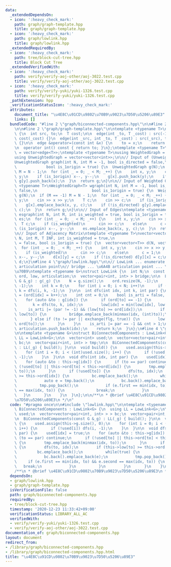 ```yaml
---
data:
  _extendedDependsOn:
  - icon: ':heavy_check_mark:'
    path: graph/graph-template.hpp
    title: graph/graph-template.hpp
  - icon: ':heavy_check_mark:'
    path: graph/lowlink.hpp
    title: graph/lowlink.hpp
  _extendedRequiredBy:
  - icon: ':heavy_check_mark:'
    path: tree/block-cut-tree.hpp
    title: Block Cut Tree
  _extendedVerifiedWith:
  - icon: ':heavy_check_mark:'
    path: verify/verify-aoj-other/aoj-3022.test.cpp
    title: verify/verify-aoj-other/aoj-3022.test.cpp
  - icon: ':heavy_check_mark:'
    path: verify/verify-yuki/yuki-1326.test.cpp
    title: verify/verify-yuki/yuki-1326.test.cpp
  _pathExtension: hpp
  _verificationStatusIcon: ':heavy_check_mark:'
  attributes:
    document_title: "\u4E8C\u91CD\u9802\u70B9\u9023\u7D50\u5206\u89E3"
    links: []
  bundledCode: "#line 2 \"graph/biconnected-components.hpp\"\n\n#line 2 \"graph/lowlink.hpp\"\
    \n\n#line 2 \"graph/graph-template.hpp\"\n\ntemplate <typename T>\nstruct edge\
    \ {\n  int src, to;\n  T cost;\n\n  edge(int _to, T _cost) : src(-1), to(_to),\
    \ cost(_cost) {}\n  edge(int _src, int _to, T _cost) : src(_src), to(_to), cost(_cost)\
    \ {}\n\n  edge &operator=(const int &x) {\n    to = x;\n    return *this;\n  }\n\
    \n  operator int() const { return to; }\n};\ntemplate <typename T>\nusing Edges\
    \ = vector<edge<T>>;\ntemplate <typename T>\nusing WeightedGraph = vector<Edges<T>>;\n\
    using UnweightedGraph = vector<vector<int>>;\n\n// Input of (Unweighted) Graph\n\
    UnweightedGraph graph(int N, int M = -1, bool is_directed = false,\n         \
    \             bool is_1origin = true) {\n  UnweightedGraph g(N);\n  if (M == -1)\
    \ M = N - 1;\n  for (int _ = 0; _ < M; _++) {\n    int x, y;\n    cin >> x >>\
    \ y;\n    if (is_1origin) x--, y--;\n    g[x].push_back(y);\n    if (!is_directed)\
    \ g[y].push_back(x);\n  }\n  return g;\n}\n\n// Input of Weighted Graph\ntemplate\
    \ <typename T>\nWeightedGraph<T> wgraph(int N, int M = -1, bool is_directed =\
    \ false,\n                        bool is_1origin = true) {\n  WeightedGraph<T>\
    \ g(N);\n  if (M == -1) M = N - 1;\n  for (int _ = 0; _ < M; _++) {\n    int x,\
    \ y;\n    cin >> x >> y;\n    T c;\n    cin >> c;\n    if (is_1origin) x--, y--;\n\
    \    g[x].emplace_back(x, y, c);\n    if (!is_directed) g[y].emplace_back(y, x,\
    \ c);\n  }\n  return g;\n}\n\n// Input of Edges\ntemplate <typename T>\nEdges<T>\
    \ esgraph(int N, int M, int is_weighted = true, bool is_1origin = true) {\n  Edges<T>\
    \ es;\n  for (int _ = 0; _ < M; _++) {\n    int x, y;\n    cin >> x >> y;\n  \
    \  T c;\n    if (is_weighted)\n      cin >> c;\n    else\n      c = 1;\n    if\
    \ (is_1origin) x--, y--;\n    es.emplace_back(x, y, c);\n  }\n  return es;\n}\n\
    \n// Input of Adjacency Matrix\ntemplate <typename T>\nvector<vector<T>> adjgraph(int\
    \ N, int M, T INF, int is_weighted = true,\n                           bool is_directed\
    \ = false, bool is_1origin = true) {\n  vector<vector<T>> d(N, vector<T>(N, INF));\n\
    \  for (int _ = 0; _ < M; _++) {\n    int x, y;\n    cin >> x >> y;\n    T c;\n\
    \    if (is_weighted)\n      cin >> c;\n    else\n      c = 1;\n    if (is_1origin)\
    \ x--, y--;\n    d[x][y] = c;\n    if (!is_directed) d[y][x] = c;\n  }\n  return\
    \ d;\n}\n#line 4 \"graph/lowlink.hpp\"\n\n// LowLink ... enumerate bridge and\
    \ articulation point\n// bridge ... \u6A4B articulation point ... \u95A2\u7BC0\
    \u70B9\ntemplate <typename G>\nstruct LowLink {\n  int N;\n  const G &g;\n  vector<int>\
    \ ord, low, articulation;\n  vector<pair<int, int> > bridge;\n\n  LowLink(const\
    \ G &_g) : g(_g) {\n    N = g.size();\n    ord.resize(N, -1);\n    low.resize(N,\
    \ -1);\n    int k = 0;\n    for (int i = 0; i < N; i++)\n      if (ord[i] == -1)\
    \ k = dfs(i, k, -1);\n  }\n\n  int dfs(int idx, int k, int par) {\n    low[idx]\
    \ = (ord[idx] = k++);\n    int cnt = 0;\n    bool is_arti = false, flg = false;\n\
    \    for (auto &to : g[idx]) {\n      if (ord[to] == -1) {\n        cnt++;\n \
    \       k = dfs(to, k, idx);\n        low[idx] = min(low[idx], low[to]);\n   \
    \     is_arti |= (par != -1) && (low[to] >= ord[idx]);\n        if (ord[idx] <\
    \ low[to]) {\n          bridge.emplace_back(minmax(idx, (int)to));\n        }\n\
    \      } else if (to != par || exchange(flg, true)) {\n        low[idx] = min(low[idx],\
    \ ord[to]);\n      }\n    }\n    is_arti |= par == -1 && cnt > 1;\n    if (is_arti)\
    \ articulation.push_back(idx);\n    return k;\n  }\n};\n#line 4 \"graph/biconnected-components.hpp\"\
    \n\ntemplate <typename G>\nstruct BiConnectedComponents : LowLink<G> {\n  using\
    \ LL = LowLink<G>;\n\n  vector<int> used;\n  vector<vector<pair<int, int> > >\
    \ bc;\n  vector<pair<int, int> > tmp;\n\n  BiConnectedComponents(const G &_g)\
    \ : LL(_g) { build(); }\n\n  void build() {\n    used.assign(this->g.size(), 0);\n\
    \    for (int i = 0; i < (int)used.size(); i++) {\n      if (!used[i]) dfs(i,\
    \ -1);\n    }\n  }\n\n  void dfs(int idx, int par) {\n    used[idx] = true;\n\
    \    for (auto &to : this->g[idx]) {\n      if (to == par) continue;\n      if\
    \ (!used[to] || this->ord[to] < this->ord[idx]) {\n        tmp.emplace_back(minmax(idx,\
    \ to));\n      }\n      if (!used[to]) {\n        dfs(to, idx);\n        if (this->low[to]\
    \ >= this->ord[idx]) {\n          bc.emplace_back();\n          while(true) {\n\
    \            auto e = tmp.back();\n            bc.back().emplace_back(e);\n  \
    \          tmp.pop_back();\n            if (e.first == min(idx, to) && e.second\
    \ == max(idx, to)) {\n              break;\n            }\n          }\n     \
    \   }\n      }\n    }\n  }\n};\n\n/**\n * @brief \u4E8C\u91CD\u9802\u70B9\u9023\
    \u7D50\u5206\u89E3\n */\n"
  code: "#pragma once\n\n#include \"lowlink.hpp\"\n\ntemplate <typename G>\nstruct\
    \ BiConnectedComponents : LowLink<G> {\n  using LL = LowLink<G>;\n\n  vector<int>\
    \ used;\n  vector<vector<pair<int, int> > > bc;\n  vector<pair<int, int> > tmp;\n\
    \n  BiConnectedComponents(const G &_g) : LL(_g) { build(); }\n\n  void build()\
    \ {\n    used.assign(this->g.size(), 0);\n    for (int i = 0; i < (int)used.size();\
    \ i++) {\n      if (!used[i]) dfs(i, -1);\n    }\n  }\n\n  void dfs(int idx, int\
    \ par) {\n    used[idx] = true;\n    for (auto &to : this->g[idx]) {\n      if\
    \ (to == par) continue;\n      if (!used[to] || this->ord[to] < this->ord[idx])\
    \ {\n        tmp.emplace_back(minmax(idx, to));\n      }\n      if (!used[to])\
    \ {\n        dfs(to, idx);\n        if (this->low[to] >= this->ord[idx]) {\n \
    \         bc.emplace_back();\n          while(true) {\n            auto e = tmp.back();\n\
    \            bc.back().emplace_back(e);\n            tmp.pop_back();\n       \
    \     if (e.first == min(idx, to) && e.second == max(idx, to)) {\n           \
    \   break;\n            }\n          }\n        }\n      }\n    }\n  }\n};\n\n\
    /**\n * @brief \u4E8C\u91CD\u9802\u70B9\u9023\u7D50\u5206\u89E3\n */\n"
  dependsOn:
  - graph/lowlink.hpp
  - graph/graph-template.hpp
  isVerificationFile: false
  path: graph/biconnected-components.hpp
  requiredBy:
  - tree/block-cut-tree.hpp
  timestamp: '2020-12-23 11:33:42+09:00'
  verificationStatus: LIBRARY_ALL_AC
  verifiedWith:
  - verify/verify-yuki/yuki-1326.test.cpp
  - verify/verify-aoj-other/aoj-3022.test.cpp
documentation_of: graph/biconnected-components.hpp
layout: document
redirect_from:
- /library/graph/biconnected-components.hpp
- /library/graph/biconnected-components.hpp.html
title: "\u4E8C\u91CD\u9802\u70B9\u9023\u7D50\u5206\u89E3"
---
```

